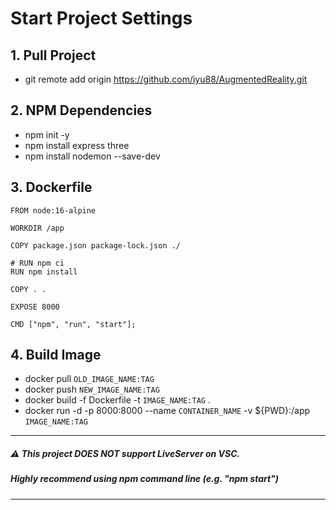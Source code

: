 # Start Project Settings

## 1. Pull Project

- git remote add origin https://github.com/iyu88/AugmentedReality.git

## 2. NPM Dependencies

- npm init -y
- npm install express three
- npm install nodemon --save-dev

## 3. Dockerfile

```
FROM node:16-alpine

WORKDIR /app

COPY package.json package-lock.json ./

# RUN npm ci
RUN npm install

COPY . .

EXPOSE 8000

CMD ["npm", "run", "start"];
```

## 4. Build Image

- docker pull `OLD_IMAGE_NAME:TAG`
- docker push `NEW_IMAGE_NAME:TAG`
- docker build -f Dockerfile -t `IMAGE_NAME:TAG` .
- docker run -d -p 8000:8000 --name `CONTAINER_NAME` -v ${PWD}:/app `IMAGE_NAME:TAG`

---

##### ⚠ This project DOES NOT support LiveServer on VSC.

##### Highly recommend using npm command line (e.g. "npm start")

---
